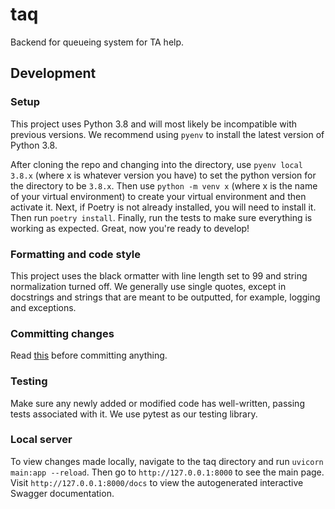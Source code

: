 # taq

Backend for queueing system for TA help.

## Development

### Setup
This project uses Python 3.8 and will most likely be incompatible with previous versions. We recommend using `pyenv` to install the latest version of Python 3.8.

After cloning the repo and changing into the directory, use `pyenv local 3.8.x` (where x is whatever version you have) to set the python version for the directory to be `3.8.x`. Then use `python -m venv x` (where x is the name of your virtual environment) to create your virtual environment and then activate it. Next, if Poetry is not already installed, you will need to install it. Then run `poetry install`. Finally, run the tests to make sure everything is working as expected. Great, now you're ready to develop!

### Formatting and code style
This project uses the black ormatter with line length set to 99 and string normalization turned off. We generally use single quotes, except in docstrings and strings that are meant to be outputted, for example, logging and exceptions.

### Committing changes
Read [this](https://chris.beams.io/posts/git-commit/) before committing anything.

### Testing
Make sure any newly added or modified code has well-written, passing tests associated with it. We use pytest as our testing library.

### Local server
To view changes made locally, navigate to the taq directory and run `uvicorn main:app --reload`. Then go to `http://127.0.0.1:8000` to see the main page. Visit `http://127.0.0.1:8000/docs` to view the autogenerated interactive Swagger documentation.